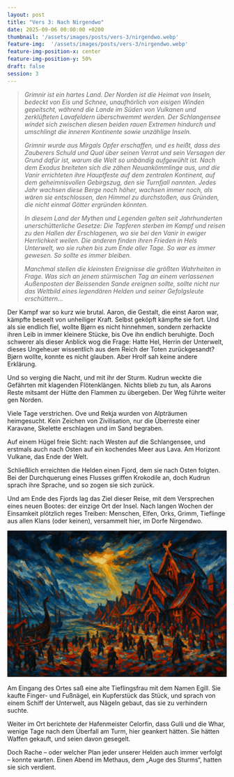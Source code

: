 ```yaml
---
layout: post
title: "Vers 3: Nach Nirgendwo"
date: 2025-09-06 00:00:00 +0200
thumbnail: '/assets/images/posts/vers-3/nirgendwo.webp'
feature-img:  '/assets/images/posts/vers-3/nirgendwo.webp'
feature-img-position-x: center
feature-img-position-y: 50%
draft: false
session: 3
---
```


> _Grimnir ist ein hartes Land. Der Norden ist die Heimat von Inseln, bedeckt von Eis und Schnee, unaufhörlich von eisigen Winden gepeitscht, während die Lande im Süden von Vulkanen und zerklüfteten Lavafeldern überschwemmt werden. Der Schlangensee windet sich zwischen diesen beiden rauen Extremen hindurch und umschlingt die inneren Kontinente sowie unzählige Inseln._
>
> _Grimnir wurde aus Mirgals Opfer erschaffen, und es heißt, dass des Zauberers Schuld und Qual über seinen Verrat und sein Versagen der Grund dafür ist, warum die Welt so unbändig aufgewühlt ist. Nach dem Exodus breiteten sich die zähen Neuankömmlinge aus, und die Vanir errichteten ihre Hauptfeste auf dem zentralen Kontinent, auf dem geheimnisvollen Gebirgszug, den sie Turnfjall nannten. Jedes Jahr wachsen diese Berge noch höher, wachsen immer noch, als wären sie entschlossen, den Himmel zu durchstoßen, aus Gründen, die nicht einmal Götter ergründen könnten._
>
> _In diesem Land der Mythen und Legenden gelten seit Jahrhunderten unerschütterliche Gesetze: Die Tapferen sterben im Kampf und reisen zu den Hallen der Erschlagenen, wo sie bei den Vanir in ewiger Herrlichkeit weilen. Die anderen finden ihren Frieden in Hels Unterwelt, wo sie ruhen bis zum Ende aller Tage. So war es immer gewesen. So sollte es immer bleiben._
>
> _Manchmal stellen die kleinsten Ereignisse die größten Wahrheiten in Frage. Was sich an jenem stürmischen Tag an einem verlassenen Außenposten der Beissenden Sande ereignen sollte, sollte nicht nur das Weltbild eines legendären Helden und seiner Gefolgsleute erschüttern..._

Der Kampf war so kurz wie brutal. Aaron, die Gestalt, die einst Aaron war, kämpfte beseelt von unheiliger Kraft. Selbst geköpft kämpfte sie fort. Und als sie endlich fiel, wollte Bjørn es nicht hinnehmen, sondern zerhackte ihren Leib in immer kleinere Stücke, bis Ove ihn endlich beruhigte. Doch schwerer als dieser Anblick wog die Frage: Hatte Hel, Herrin der Unterwelt, dieses Ungeheuer wissentlich aus dem Reich der Toten zurückgesandt? Bjørn wollte, konnte es nicht glauben. Aber Hrolf sah keine andere Erklärung.

Und so verging die Nacht, und mit ihr der Sturm. Kudrun weckte die Gefährten mit klagenden Flötenklängen. Nichts blieb zu tun, als Aarons Reste mitsamt der Hütte den Flammen zu übergeben. Der Weg führte weiter gen Norden.

Viele Tage verstrichen. Ove und Rekja wurden von Alpträumen heimgesucht. Kein Zeichen von Zivilisation, nur die Überreste einer Karavane, Skelette erschlagen und im Sand begraben.

Auf einem Hügel freie Sicht: nach Westen auf die Schlangensee, und erstmals auch nach Osten auf ein kochendes Meer aus Lava. Am Horizont Vulkane, das Ende der Welt.

Schließlich erreichten die Helden einen Fjord, dem sie nach Osten folgten. Bei der Durchquerung eines Flusses griffen Krokodile an, doch Kudrun sprach ihre Sprache, und so zogen sie sich zurück.

Und am Ende des Fjords lag das Ziel dieser Reise, mit dem Versprechen eines neuen Bootes: der einzige Ort der Insel. Nach langen Wochen der Einsamkeit plötzlich reges Treiben: Menschen, Elfen, Orks, Grimm, Tieflinge aus allen Klans (oder keinen), versammelt hier, im Dorfe Nirgendwo.

![Nirgendwo](/assets/images/posts/vers-3/nirgendwo.webp)

Am Eingang des Ortes saß eine alte Tieflingsfrau mit dem Namen Egill. Sie kaufte Finger- und Fußnägel, ein Kupferstück das Stück, und sprach von einem Schiff der Unterwelt, aus Nägeln gebaut, das sie zu verhindern suchte.

Weiter im Ort berichtete der Hafenmeister Celorfin, dass Gulli und die Whar, wenige Tage nach dem Überfall am Turm, hier geankert hätten. Sie hätten Waffen gekauft, und seien davon gesegelt.

Doch Rache – oder welcher Plan jeder unserer Helden auch immer verfolgt – konnte warten. Einen Abend im Methaus, dem „Auge des Sturms“, hatten sie sich verdient.
